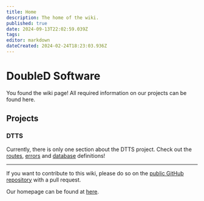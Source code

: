 ```yaml
---
title: Home
description: The home of the wiki.
published: true
date: 2024-09-13T22:02:59.039Z
tags: 
editor: markdown
dateCreated: 2024-02-24T18:23:03.936Z
---
```


# DoubleD Software
You found the wiki page! All required information on our projects can be found here.


## Projects
### DTTS
Currently, there is only one section about the DTTS project. Check out the [routes](/dtts/routes), [errors](/dtts/errors) and [database](/dtts/database) definitions!

---

If you want to contribute to this wiki, please do so on the [public GitHub repository](https://github.com/DoubleD-Software/wiki) with a pull request.

Our homepage can be found at [here](https://www.double-d.software).